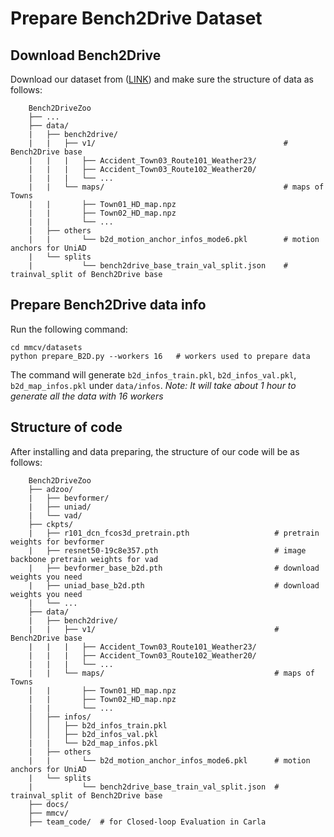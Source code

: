 # Prepare Bench2Drive Dataset

## Download Bench2Drive

Download our dataset from ([LINK](https://github.com/Thinklab-SJTU/Bench2Drive)) and make sure the structure of data as follows:

```
    Bench2DriveZoo
    ├── ...                   
    ├── data/
    |   ├── bench2drive/
    |   |   ├── v1/                                          # Bench2Drive base 
    |   |   |   ├── Accident_Town03_Route101_Weather23/
    |   |   |   ├── Accident_Town03_Route102_Weather20/
    |   |   |   └── ...
    |   |   └── maps/                                        # maps of Towns
    |   |       ├── Town01_HD_map.npz
    |   |       ├── Town02_HD_map.npz
    |   |       └── ...
    |   ├── others
    |   |       └── b2d_motion_anchor_infos_mode6.pkl        # motion anchors for UniAD
    |   └── splits
    |           └── bench2drive_base_train_val_split.json    # trainval_split of Bench2Drive base 

```

## Prepare Bench2Drive data info

Run the following command:

```
cd mmcv/datasets
python prepare_B2D.py --workers 16   # workers used to prepare data
```

The command will generate `b2d_infos_train.pkl`, `b2d_infos_val.pkl`, `b2d_map_infos.pkl` under `data/infos`.
*Note: It will take about 1 hour to generate all the data with 16 workers*


## Structure of code


After installing and data preparing, the structure of our code will be as follows:

```
    Bench2DriveZoo
    ├── adzoo/
    |   ├── bevformer/
    |   ├── uniad/
    |   └── vad/                   
    ├── ckpts/
    |   ├── r101_dcn_fcos3d_pretrain.pth                   # pretrain weights for bevformer
    |   ├── resnet50-19c8e357.pth                          # image backbone pretrain weights for vad
    |   ├── bevformer_base_b2d.pth                         # download weights you need
    |   ├── uniad_base_b2d.pth                             # download weights you need
    |   └── ...
    ├── data/
    |   ├── bench2drive/
    |   |   ├── v1/                                        # Bench2Drive base 
    |   |   |   ├── Accident_Town03_Route101_Weather23/
    |   |   |   ├── Accident_Town03_Route102_Weather20/
    |   |   |   └── ...
    |   |   └── maps/                                      # maps of Towns
    |   |       ├── Town01_HD_map.npz
    |   |       ├── Town02_HD_map.npz
    |   |       └── ...
    │   ├── infos/
    │   │   ├── b2d_infos_train.pkl
    │   │   ├── b2d_infos_val.pkl
    |   |   └── b2d_map_infos.pkl
    |   ├── others
    |   |       └── b2d_motion_anchor_infos_mode6.pkl      # motion anchors for UniAD
    |   └── splits
    |           └── bench2drive_base_train_val_split.json  # trainval_split of Bench2Drive base 
    ├── docs/
    ├── mmcv/
    ├── team_code/  # for Closed-loop Evaluation in Carla
```



